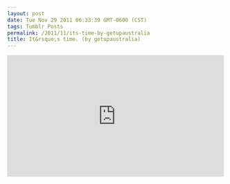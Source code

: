 ```yaml
---
layout: post
date: Tue Nov 29 2011 06:33:39 GMT-0600 (CST)
tags: Tumblr Posts
permalink: /2011/11/its-time-by-getupaustralia
title: It&rsquo;s time. (by getupaustralia)
---
```


<iframe width="500" height="281" id="youtube_iframe" src="https://www.youtube.com/embed/_TBd-UCwVAY?feature=oembed&amp;enablejsapi=1&amp;origin=http://safe.txmblr.com&amp;wmode=opaque" frameborder="0" allowfullscreen=""></iframe>
